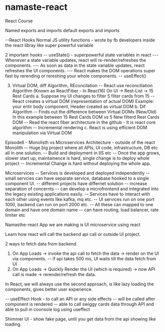 # namaste-react
React Course 

Named exports and imports
default exports and imports

--React Hooks
Normal JS utility functions - wrote by fb developers inside the react libray
like super powerful variable

2 important hooks
  -- useState() - superpowerful state variables in react
     --- Whenever a state variable updates, react will re-render/refreshes the components.
     --- As soon as data in the state variable updates, react refreshes the UI components.
     --- React makes the DOM operations super fast by rerending or rereshing your whole components.
  -- useEffect()

3. Virtual DOM, diff Algorithm, REconcilation
   -- React use reconciliation Algorithm (Known as ReactFiber - In React16)
   On UI -> Rest-List -> 15 Rest Cards
    a. Suppose my UI changes to filter 5 filter cards from 15
        -- React creates a virtual DOM (representation of actual DOM)
           Example: your entir body component, Header created as virtual DOM
    b. Dif Algorithm
        -- Finds out the difference between Virtual DOMs (New/Old)
           In this example between 15 Rest Cards DOM vs 5 New filterd Rest Cards DOM
        -- Read the react fiber architecture in the github - It is react core algorithm
        -- Incremental rendering
    c. React is using efficient DOM manipulation via Virtual DOM

  
Episode6 - Monolisth vs Microservices Architecture - outside of the react
 Monolith
    -- Huge big project where all APIs, UI code, infrastructure, DB etc all in one solution.
    -- Build and deployment in IIS etc
    -- Once the app grows, slower start up, maintainence is hard, single change is to deploy whole project
    -- Incremental Change is hard without deploying the whole app.

Microservices
    --  Services is developed and deployed independently
    -- small servcies can have separate service, database hooked to a single component UI.
    -- different projects have differnet solution
    -- increase separation of concernts
    -- can develop a microfrontend and integrated into the legacy existing applications easily.
    -- Services have to interact with each other using events like kafka, mq etc.
    -- UI services run on one port 1000, backend can run on port 2000 etc. 
    -- All these can mapped to one domain and have one domain name
    -- can have routing, load balancer, rate limiter etc

Namasthe-react App we are making is UI microservice using react

Learn how react will call the backend api call or outside UI project.

2 ways to fetch data from backend

1. On App Loads -> invoke the api call to fetch the data -> render on the UI via components.
    -- if api takes 500 ms, UI waits till the data fetch from UI
2. On App Loads -> Quickly Render the UI (which is required) -> now API call is made -> rerender/refresh the data.

In React, we will always use the second approach, is like lazy loading the components, gives better user experience.

-- useEffect Hook - to call an API or any side effects -- will be called after component is rendered
-- able to call swiggy cards data through API and able to pull in coonsole log using useffect

Shimmer UI - show fake page, until you get data from the api showing like loading.



